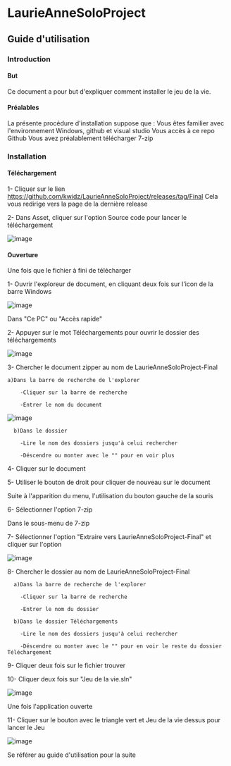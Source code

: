 # LaurieAnneSoloProject

## Guide d'utilisation

### Introduction 

#### But 

Ce document a pour but d'expliquer comment installer le jeu de la vie. 

#### Préalables
La présente procédure d'installation suppose que :
  Vous êtes familier avec l'environnement Windows, github et visual studio
  Vous accès à ce repo Github
  Vous avez préalablement télécharger 7-zip

### Installation 

#### Téléchargement

  1- Cliquer sur le lien https://github.com/kwidz/LaurieAnneSoloProject/releases/tag/Final
     Cela vous redirige vers la page de la dernière release 
      
  2- Dans Asset, cliquer sur l'option Source code pour lancer le téléchargement 
  
  ![image](https://github.com/kwidz/LaurieAnneSoloProject/blob/main/What/Photo/githubTel.png)
  
#### Ouverture
Une fois que le fichier à fini de télécharger

  1- Ouvrir l'exploreur de document, en cliquant deux fois sur l'icon de la barre Windows
  
   ![image](https://github.com/kwidz/LaurieAnneSoloProject/blob/main/What/Photo/ExploreurFichier.png)
  
  Dans "Ce PC" ou "Accès rapide"
  
  2- Appuyer sur le mot Téléchargements pour ouvrir le dossier des téléchargements
  
  ![image](https://github.com/kwidz/LaurieAnneSoloProject/blob/main/What/Photo/T%C3%A9l%C3%A9chargements.png)
  
  3- Chercher le document zipper au nom de LaurieAnneSoloProject-Final 
    
    a)Dans la barre de recherche de l'explorer
    
        -Cliquer sur la barre de recherche
      
        -Entrer le nom du document
        
![image](https://github.com/kwidz/LaurieAnneSoloProject/blob/main/What/Photo/Recherche.PNG)
        
      b)Dans le dossier
    
        -Lire le nom des dossiers jusqu'à celui rechercher
      
        -Déscendre ou monter avec le "" pour en voir plus
      
  4- Cliquer sur le document
   
  5- Utiliser le bouton de droit pour cliquer de nouveau sur le document
   
  Suite à l'apparition du menu, l'utilisation du bouton gauche de la souris
   
  6- Sélectionner l'option 7-zip
   
  Dans le sous-menu de 7-zip
   
  7- Sélectionner l'option "Extraire vers LaurieAnneSoloProject-Final" et cliquer sur l'option
  
  ![image](https://github.com/kwidz/LaurieAnneSoloProject/blob/main/What/Photo/7zip.png)
   
  8- Chercher le dossier au nom de LaurieAnneSoloProject-Final 
  
      a)Dans la barre de recherche de l'explorer
    
        -Cliquer sur la barre de recherche
      
        -Entrer le nom du dossier
      
      b)Dans le dossier Téléchargements
    
        -Lire le nom des dossiers jusqu'à celui rechercher
      
        -Déscendre ou monter avec le "" pour en voir le reste du dossier Téléchargement
        
   9- Cliquer deux fois sur le fichier trouver
     
   10- Cliquer deux fois sur "Jeu de la vie.sln"
   
   ![image](https://github.com/kwidz/LaurieAnneSoloProject/blob/main/What/Photo/ouvrirVisual.PNG)
   
   Une fois l'application ouverte
   
   11- Cliquer sur le bouton avec le triangle vert et Jeu de la vie dessus pour lancer le Jeu
    
   ![image](https://github.com/kwidz/LaurieAnneSoloProject/blob/main/What/Photo/DessusVisual.PNG)
    
 Se référer au guide d'utilisation pour la suite
        
   
